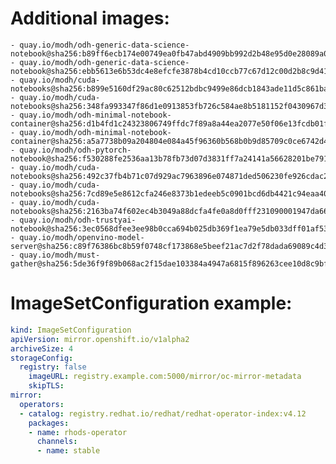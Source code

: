 # Additional images:
    - quay.io/modh/odh-generic-data-science-notebook@sha256:b89ff6ecb174e00749ea0fb47abd4909bb992d2b48e95d0e28089a0d7fd83100
    - quay.io/modh/odh-generic-data-science-notebook@sha256:ebb5613e6b53dc4e8efcfe3878b4cd10ccb77c67d12c00d2b8c9d41aeffd7df5
    - quay.io/modh/cuda-notebooks@sha256:b899e5160df29ac80c62512bdbc9499e86dcb1843ade11d5c861ba6f2c41cb37
    - quay.io/modh/cuda-notebooks@sha256:348fa993347f86d1e0913853fb726c584ae8b5181152f0430967d380d68d804f
    - quay.io/modh/odh-minimal-notebook-container@sha256:d1b4fd1c24323806749ffdc7f89a8a44ea2077e50f06e13fcdb01fbd94e6cb64
    - quay.io/modh/odh-minimal-notebook-container@sha256:a5a7738b09a204804e084a45f96360b568b0b9d85709c0ce6742d440ff917183
    - quay.io/modh/odh-pytorch-notebook@sha256:f530288fe2536aa13b78fb73d07d3831ff7a24141a56628201be79192566e69f
    - quay.io/modh/cuda-notebooks@sha256:492c37fb4b71c07d929ac7963896e074871ded506230fe926cdac21eb1ab9db8
    - quay.io/modh/cuda-notebooks@sha256:7cd89e5e8612cfa246e8373b1edeeb5c0901bcd6db4421c94eaa40a1589dcd42
    - quay.io/modh/cuda-notebooks@sha256:2163ba74f602ec4b3049a88dcfa4fe0a8d0fff231090001947da66ef8e75ab9a
    - quay.io/modh/odh-trustyai-notebook@sha256:3ec0568dfee3ee98b0cca694b025db369f1ea79e5db033dff01af53826c44a97
    - quay.io/modh/openvino-model-server@sha256:c89f76386bc8b59f0748cf173868e5beef21ac7d2f78dada69089c4d37c44116
    - quay.io/modh/must-gather@sha256:5de36f9f89b068ac2f15dae103384a4947a6815f896263cee10d8c9bf24dc219

# ImageSetConfiguration example:
```yaml
kind: ImageSetConfiguration
apiVersion: mirror.openshift.io/v1alpha2
archiveSize: 4
storageConfig:
  registry: false
    imageURL: registry.example.com:5000/mirror/oc-mirror-metadata
    skipTLS:                         
mirror:
  operators:
  - catalog: registry.redhat.io/redhat/redhat-operator-index:v4.12
    packages:
    - name: rhods-operator
      channels:
      - name: stable
```